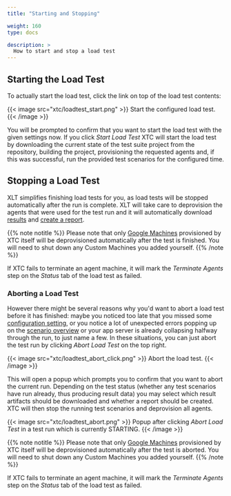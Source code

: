 ```yaml
---
title: "Starting and Stopping"

weight: 160
type: docs

description: >
  How to start and stop a load test
---
```


## Starting the Load Test

To actually start the load test, click the link on top of the load test contents:

{{< image src="xtc/loadtest_start.png" >}}
Start the configured load test.
{{< /image >}}

You will be prompted to confirm that you want to start the load test with the given settings now. If you click _Start Load Test_ XTC will start the load test by downloading the current state of the test suite project from the repository, building the project, provisioning the requested agents and, if this was successful, run the provided test scenarios for the configured time.

<!--Soon (?) to come: test scheduling-->

## Stopping a Load Test

XLT simplifies finishing load tests for you, as load tests will be stopped automatically after the run is complete. XLT will take care to deprovision the agents that were used for the test run and it will automatically download [results](../175-results) and [create a report](../180-reports).

{{% note notitle %}}
Please note that only [Google Machines](../155-lt-settings/#machine-configuration) provisioned by XTC itself will be deprovisioned automatically after the test is finished. You will need to shut down any Custom Machines you added yourself.
{{% /note %}}

If XTC fails to terminate an agent machine, it will mark the _Terminate Agents_ step on the _Status_ tab of the load test as failed.

### Aborting a Load Test

However there might be several reasons why you'd want to abort a load test before it has finished: maybe you noticed too late that you missed some [configuration setting](../155-lt-settings), or you notice a lot of unexpected errors popping up on the [scenario overview](../170-monitor-lt/#scenario-overview) or your app server is already collapsing halfway through the run, to just name a few. In these situations, you can just abort the test run by clicking _Abort Load Test_ on the top right. 

{{< image src="xtc/loadtest_abort_click.png" >}}
Abort the load test.
{{< /image >}}

This will open a popup which prompts you to confirm that you want to abort the current run. Depending on the test status (whether any test scenarios have run already, thus producing result data) you may select which result artifacts should be downloaded and whether a report should be created. XTC will then stop the running test scenarios and deprovision all agents.

{{< image src="xtc/loadtest_abort.png" >}}
Popup after clicking _Abort Load Test_ in a test run which is currently STARTING.
{{< /image >}}

{{% note notitle %}}
Please note that only [Google Machines](../155-lt-settings/#machine-configuration) provisioned by XTC itself will be deprovisioned automatically after the test is aborted. You will need to shut down any Custom Machines you added yourself.
{{% /note %}}

If XTC fails to terminate an agent machine, it will mark the _Terminate Agents_ step on the _Status_ tab of the load test as failed.

